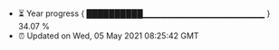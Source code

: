 - ⏳ Year progress { ██████████▁▁▁▁▁▁▁▁▁▁▁▁▁▁▁▁▁▁▁▁ } 34.07 %
- ⏰ Updated on Wed, 05 May 2021 08:25:42 GMT

